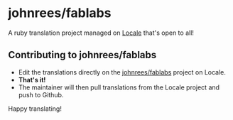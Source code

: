 # johnrees/fablabs

A ruby translation project managed on [Locale](http://www.localeapp.com/) that's open to all!

## Contributing to johnrees/fablabs

- Edit the translations directly on the [johnrees/fablabs](http://www.localeapp.com/projects/public?search=johnrees/fablabs) project on Locale.
- **That's it!**
- The maintainer will then pull translations from the Locale project and push to Github.

Happy translating!
